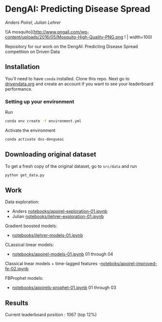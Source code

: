 # DengAI: Predicting Disease Spread
*Anders Poirel, Julian Lehrer*

![A mosquito](http://www.pngall.com/wp-content/uploads/2016/05/Mosquito-High-Quality-PNG.png ! | width=100)

Repository for our work on the  DengAI: Predicting Disease Spread competition on Driven Data

## Installation

You'll need to have `conda` installed.
Clone this repo.
Next go to [drivendata.org](drivendata.org) and create an account if you want to see your leaderboard performance.

### Setting up your environment

Run
```bash
conda env create -f environment.yml
```
Activate the environment
```bash
conda activate dss-dengueai
```

## Downloading original dataset
To get a fresh copy of the original dataset, go to `src/data` and run
```bash
python get_data.py
```

## Work

Data exploration:
- Anders [notebooks/apoirel-exploration-01.ipynb](notebooks/apoirel-exploration-01.ipynb)
- Julian [notebooks/jlehrer-exploration-01.ipynb](notebooks/jlehrer-exploration-01.ipynb)

Gradient boosted models:
- [notebooks/jlehrer-models-01.ipynb](notebooks/jlehrer-models-01.ipynb)

CLassical linear models:
- [notebooks/apoirel-models-01.ipynb](notebooks/apoirel-models-01.ipynb) 01 through 04

Classical lnear models + time-lagged features
 -[noteboks/apoirel-improved-fe-02.ipynb](noteboks/apoirel-improved-fe-02.ipynb)

FBProphet models:
- [notebooks/apoirels-prophet-01.ipynb](notebooks/apoirel-models-01.ipynb) 01 through 03

## Results

Current leaderboard position : 1067 (top 12%)
